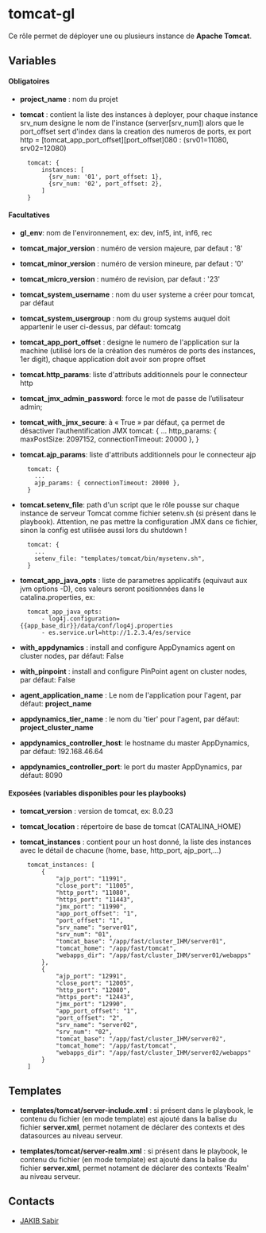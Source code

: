 # tomcat-gl #

Ce rôle permet de déployer une ou plusieurs instance de **Apache Tomcat**.

## Variables ##

#### Obligatoires #### 

- **project_name** : nom du projet
- **tomcat** : contient la liste des instances à deployer, pour chaque instance srv_num designe le nom de l'instance (server[srv_num]) alors que le port_offset sert d'index dans la creation des numeros de ports, ex port http = [tomcat_app_port_offset][port_offset]080 : (srv01=11080, srv02=12080)

        tomcat: {
            instances: [
              {srv_num: '01', port_offset: 1},
              {srv_num: '02', port_offset: 2},
            ]
        }

#### Facultatives ####

- **gl_env**: nom de l'environnement, ex: dev, inf5, int, inf6, rec
- **tomcat_major_version** : numéro de version majeure, par defaut : '8'
- **tomcat_minor_version** : numéro de version mineure, par defaut : '0'
- **tomcat_micro_version** : numéro de revision, par defaut : '23'
- **tomcat_system_username** : nom du user systeme a créer pour tomcat, par défaut
- **tomcat_system_usergroup** : nom du group systems auquel doit appartenir le user ci-dessus, par défaut: tomcatg
- **tomcat_app_port_offset** : designe le numero de l'application sur la machine (utilisé lors de la création des numéros de ports des instances, 1er digit), chaque application doit avoir son propre offset
- **tomcat.http_params**: liste d'attributs additionnels pour le connecteur http
- **tomcat_jmx_admin_password**: force le mot de passe de l’utilisateur admin;
- **tomcat_with_jmx_secure**: à « True » par défaut, ça permet de désactiver l’authentification JMX
        tomcat: {
          ...
          http_params: { maxPostSize: 2097152, connectionTimeout: 20000 },
        }

- **tomcat.ajp_params**: liste d'attributs additionnels pour le connecteur ajp

        tomcat: {
          ...
          ajp_params: { connectionTimeout: 20000 },
        }
        
- **tomcat.setenv_file**: path d'un script que le rôle pousse sur chaque instance de serveur Tomcat comme fichier setenv.sh (si présent dans le playbook). Attention, ne pas mettre la configuration JMX dans ce fichier, sinon la config est utilisée aussi lors du shutdown !

        tomcat: {
          ...
          setenv_file: "templates/tomcat/bin/mysetenv.sh",
        }

- **tomcat_app_java_opts** : liste de parametres applicatifs (equivaut aux jvm options -D), ces valeurs seront positionnées dans le catalina.properties, ex:

        tomcat_app_java_opts:
            - log4j.configuration={{app_base_dir}}/data/conf/log4j.properties
            - es.service.url=http://1.2.3.4/es/service

- **with_appdynamics** : install and configure AppDynamics agent on cluster nodes, par défaut: False
- **with_pinpoint** : install and configure PinPoint agent on cluster nodes, par défaut: False
- **agent_application_name** : Le nom de l'application pour l'agent, par défaut: **project_name**
- **appdynamics_tier_name** : le nom du 'tier' pour l'agent, par défaut: **project_cluster_name**
- **appdynamics_controller_host**: le hostname du master AppDynamics, par défaut: 192.168.46.64
- **appdynamics_controller_port**: le port du master AppDynamics, par défaut: 8090

#### Exposées (variables disponibles pour les playbooks) ####

- **tomcat_version** : version de tomcat, ex: 8.0.23
- **tomcat_location** : répertoire de base de tomcat (CATALINA_HOME)
- **tomcat_instances** : contient pour un host donné, la liste des instances avec le détail de chacune (home, base, http_port, ajp_port,...)
 
        tomcat_instances: [
            {
                "ajp_port": "11991", 
                "close_port": "11005", 
                "http_port": "11080", 
                "https_port": "11443", 
                "jmx_port": "11990", 
                "app_port_offset": "1",  
                "port_offset": "1", 
                "srv_name": "server01", 
                "srv_num": "01", 
                "tomcat_base": "/app/fast/cluster_IHM/server01", 
                "tomcat_home": "/app/fast/tomcat", 
                "webapps_dir": "/app/fast/cluster_IHM/server01/webapps"
            }, 
            {
                "ajp_port": "12991", 
                "close_port": "12005", 
                "http_port": "12080", 
                "https_port": "12443", 
                "jmx_port": "12990", 
                "app_port_offset": "1",  
                "port_offset": "2", 
                "srv_name": "server02", 
                "srv_num": "02", 
                "tomcat_base": "/app/fast/cluster_IHM/server02", 
                "tomcat_home": "/app/fast/tomcat", 
                "webapps_dir": "/app/fast/cluster_IHM/server02/webapps"
            }
        ]

## Templates ##

- **templates/tomcat/server-include.xml** : si présent dans le playbook, le contenu du fichier (en mode template) est ajouté dans la balise **<Host />** du fichier **server.xml**, permet notament de déclarer des contexts et des datasources au niveau serveur.

- **templates/tomcat/server-realm.xml** : si présent dans le playbook, le contenu du fichier (en mode template) est ajouté dans la balise **<Realm />** du fichier **server.xml**, permet notament de déclarer des contexts 'Realm' au niveau serveur.
 

 
## Contacts ##
* [JAKIB Sabir](mailto:sabir.jakib@gmail.com)

